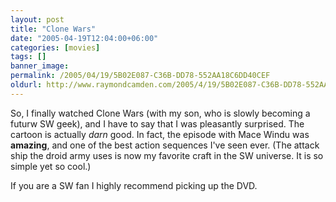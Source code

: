 ```yaml
---
layout: post
title: "Clone Wars"
date: "2005-04-19T12:04:00+06:00"
categories: [movies]
tags: []
banner_image: 
permalink: /2005/04/19/5B02E087-C36B-DD78-552AA18C6DD40CEF
oldurl: http://www.raymondcamden.com/2005/4/19/5B02E087-C36B-DD78-552AA18C6DD40CEF
---
```


So, I finally watched Clone Wars (with my son, who is slowly becoming a futurw SW geek), and I have to say that I was pleasantly surprised. The cartoon is actually <i>darn</i> good. In fact, the episode with Mace Windu was <b>amazing</b>, and one of the best action sequences I've seen ever. (The attack ship the droid army uses is now my favorite craft in the SW universe. It is so simple yet so cool.)

If you are a SW fan I highly recommend picking up the DVD.